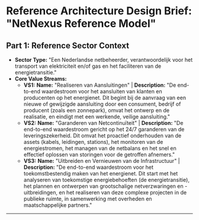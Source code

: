 # Reference Architecture Design Brief: "NetNexus Reference Model"

## Part 1: Reference Sector Context

* **Sector Type:** "Een Nederlandse netbeheerder, verantwoordelijk voor het transport van elektriciteit en/of gas en het faciliteren van de energietransitie."
* **Core Value Streams:**
  * **VS1:** **Name:** "Realiseren van Aansluitingen" | **Description:** "De end-to-end waardestroom voor het aansluiten van klanten en producenten op het energienet. Dit begint bij de aanvraag van een nieuwe of gewijzigde aansluiting door een consument, bedrijf of producent (zoals een zonnepark), omvat het ontwerp en de realisatie, en eindigt met een werkende, veilige aansluiting."
  * **VS2:** **Name:** "Garanderen van Netcontinuïteit" | **Description:** "De end-to-end waardestroom gericht op het 24/7 garanderen van de leveringszekerheid. Dit omvat het proactief onderhouden van de assets (kabels, leidingen, stations), het monitoren van de energiestromen, het managen van de netbalans en het snel en effectief oplossen van storingen voor de getroffen afnemers."
  * **VS3:** **Name:** "Uitbreiden en Vernieuwen van de Infrastructuur" | **Description:** "De end-to-end waardestroom voor het toekomstbestendig maken van het energienet. Dit start met het analyseren van toekomstige energiebehoeften (de energietransitie), het plannen en ontwerpen van grootschalige netverzwaringen en -uitbreidingen, en het realiseren van deze complexe projecten in de publieke ruimte, in samenwerking met overheden en maatschappelijke partners."

---
